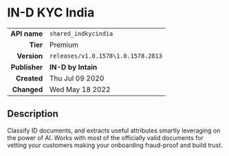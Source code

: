 # IN-D KYC India
| | |
|-:|-|
|**API name**|`shared_indkycindia`|
|**Tier**|Premium|
|**Version**|`releases/v1.0.1578\1.0.1578.2813`|
|**Publisher**|**IN-D by Intain**|
|**Created**|Thu Jul 09 2020|
|**Changed**|Wed May 18 2022|

## Description
Classify ID documents, and extracts useful attributes smartly leveraging on the power of AI. Works with most of the officially valid documents for vetting your customers making your onboarding fraud-proof and build trust.
